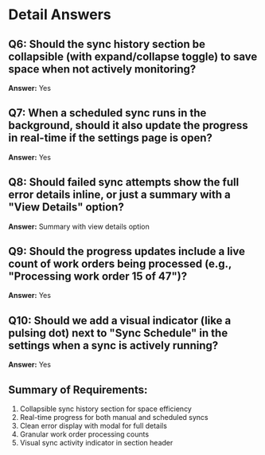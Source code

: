 # Detail Answers

## Q6: Should the sync history section be collapsible (with expand/collapse toggle) to save space when not actively monitoring?
**Answer:** Yes

## Q7: When a scheduled sync runs in the background, should it also update the progress in real-time if the settings page is open?
**Answer:** Yes

## Q8: Should failed sync attempts show the full error details inline, or just a summary with a "View Details" option?
**Answer:** Summary with view details option

## Q9: Should the progress updates include a live count of work orders being processed (e.g., "Processing work order 15 of 47")?
**Answer:** Yes

## Q10: Should we add a visual indicator (like a pulsing dot) next to "Sync Schedule" in the settings when a sync is actively running?
**Answer:** Yes

## Summary of Requirements:
1. Collapsible sync history section for space efficiency
2. Real-time progress for both manual and scheduled syncs
3. Clean error display with modal for full details
4. Granular work order processing counts
5. Visual sync activity indicator in section header